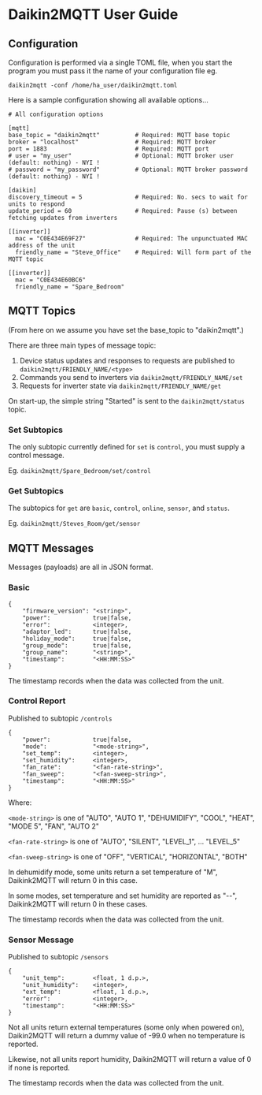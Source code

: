 # Daikin2MQTT User Guide

## Configuration

Configuration is performed via a single TOML file, when you start the program you must pass it the name of your configuration file eg. 

`daikin2mqtt -conf /home/ha_user/daikin2mqtt.toml`

Here is a sample configuration showing all available options...
```
# All configuration options

[mqtt]
base_topic = "daikin2mqtt"          # Required: MQTT base topic
broker = "localhost"                # Required: MQTT broker
port = 1883                         # Required: MQTT port
# user = "my_user"                  # Optional: MQTT broker user (default: nothing) - NYI !
# password = "my_password"          # Optional: MQTT broker password (default: nothing) - NYI !

[daikin]
discovery_timeout = 5               # Required: No. secs to wait for units to respond
update_period = 60                  # Required: Pause (s) between fetching updates from inverters

[[inverter]]
  mac = "C0E434E69F27"              # Required: The unpunctuated MAC address of the unit
  friendly_name = "Steve_Office"    # Required: Will form part of the MQTT topic
  
[[inverter]]
  mac = "C0E434E60BC6"             
  friendly_name = "Spare_Bedroom"  
```

## MQTT Topics

(From here on we assume you have set the base_topic to "daikin2mqtt".)

There are three main types of message topic:

1. Device status updates and responses to requests are published to `daikin2mqtt/FRIENDLY_NAME/<type>`
2. Commands you send to inverters via `daikin2mqtt/FRIENDLY_NAME/set`
3. Requests for inverter state via `daikin2mqtt/FRIENDLY_NAME/get`

On start-up, the simple string "Started" is sent to the `daikin2mqtt/status` topic.

### Set Subtopics
The only subtopic currently defined for `set` is `control`, you must supply a control message.

Eg. `daikin2mqtt/Spare_Bedroom/set/control`

### Get Subtopics
The subtopics for `get` are `basic`, `control`, `online`, `sensor`, and `status`.

Eg. `daikin2mqtt/Steves_Room/get/sensor`

## MQTT Messages

Messages (payloads) are all in JSON format.

### Basic
```
{
    "firmware_version": "<string>",
    "power":            true|false,
    "error":            <integer>,
    "adaptor_led":      true|false,
    "holiday_mode":     true|false,
    "group_mode":       true|false,
    "group_name":       "<string>",
    "timestamp":        "<HH:MM:SS>"
}
```
The timestamp records when the data was collected from the unit.

### Control Report
Published to subtopic `/controls`
```
{
    "power":            true|false,
    "mode":             "<mode-string>",
    "set_temp":         <integer>,
    "set_humidity":     <integer>,
    "fan_rate":         "<fan-rate-string>",
    "fan_sweep":        "<fan-sweep-string>",
    "timestamp":        "<HH:MM:SS>"
}   
```
Where:

`<mode-string>` is one of "AUTO", "AUTO 1", "DEHUMIDIFY", "COOL", "HEAT", "MODE 5", "FAN", "AUTO 2"

`<fan-rate-string>` is one of "AUTO", "SILENT", "LEVEL_1", ... "LEVEL_5"

`<fan-sweep-string>` is one of "OFF", "VERTICAL", "HORIZONTAL", "BOTH"

In dehumidify mode, some units return a set temperature of "M", Daikink2MQTT will return 0 in this case.

In some modes, set temperature and set humidity are reported as "--", Daikink2MQTT will return 0 in these cases.

The timestamp records when the data was collected from the unit.

### Sensor Message
Published to subtopic `/sensors`
```
{
    "unit_temp":        <float, 1 d.p.>,
    "unit_humidity":    <integer>,
    "ext_temp":         <float, 1 d.p.>,
    "error":            <integer>,
    "timestamp":        "<HH:MM:SS>"
}
```
Not all units return external temperatures (some only when powered on), Daikin2MQTT will return a dummy
value of -99.0 when no temperature is reported.

Likewise, not all units report humidity, Daikin2MQTT will return a value of 0 if none is reported.

The timestamp records when the data was collected from the unit.
